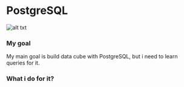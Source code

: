 # PostgreSQL

![alt txt](https://miro.medium.com/max/1046/1*O7v5p22lVQXfFZbbv-PTkw.png)

### My goal

My main goal is build data cube with PostgreSQL, but i need to learn queries for it.

### What i do for it?






